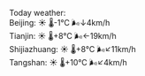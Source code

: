 Today weather:  
Beijing: ☀️   🌡️-1°C 🌬️↓4km/h  
Tianjin: ☀️   🌡️+8°C 🌬️←19km/h  
Shijiazhuang: ☀️   🌡️+8°C 🌬️↙11km/h  
Tangshan: ☀️   🌡️+10°C 🌬️↙4km/h  
